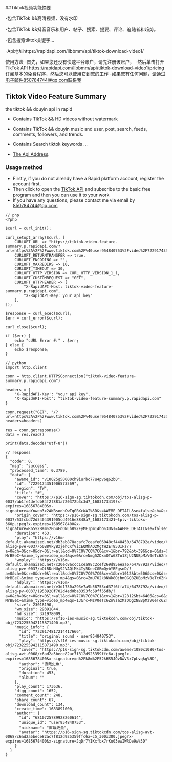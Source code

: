 
##Tiktok视频功能摘要
 
-包含TikTok &&高清视频，没有水印 
 
-包含TikTok &&抖音音乐和用户、帖子、搜索、提要、评论、追随者和趋势。 
 
-包含搜索tiktok关键字… 
 
-Api地址https://rapidapi.com/llbbmm/api/tiktok-download-video1/
 
 使用方法 
-首先，如果您还没有快速平台账户，请先注册该账户， 
-然后单击打开 TikTok API https://rapidapi.com/llbbmm/api/tiktok-download-video1/pricing 订阅基本的免费程序，然后您可以使用它到您的工作 
-如果您有任何问题，请通过电子邮件850784744@qq.com联系我

## Tiktok Video Feature Summary

the tiktok && douyin api in rapid 
- Contains TikTok && HD videos without watermark 
- Contains TikTok && douyin music and user, post, search, feeds, comments, followers, and trends.
- Contains Search tiktok keywords ...

- [The Api Address](https://rapidapi.com/llbbmm/api/tiktok-download-video1/).

### Usage method

- Firstly, if you do not already have a Rapid platform account, register the account first, 
- Then click to open the [ TikTok API](https://rapidapi.com/llbbmm/api/tiktok-download-video1/pricing) and subscribe to the basic free program and then you can use it to your work
- If you have any questions, please contact me via email by 850784744@qq.com


```angular2
// php
<?php

$curl = curl_init();

curl_setopt_array($curl, [
	CURLOPT_URL => "https://tiktok-video-feature-summary.p.rapidapi.com/?url=https%3A%2F%2Fwww.tiktok.com%2F%40user954840753%2Fvideo%2F7229174351906573569&hd=1",
	CURLOPT_RETURNTRANSFER => true,
	CURLOPT_ENCODING => "",
	CURLOPT_MAXREDIRS => 10,
	CURLOPT_TIMEOUT => 30,
	CURLOPT_HTTP_VERSION => CURL_HTTP_VERSION_1_1,
	CURLOPT_CUSTOMREQUEST => "GET",
	CURLOPT_HTTPHEADER => [
		"X-RapidAPI-Host: tiktok-video-feature-summary.p.rapidapi.com",
		"X-RapidAPI-Key: your api key"
	],
]);

$response = curl_exec($curl);
$err = curl_error($curl);

curl_close($curl);

if ($err) {
	echo "cURL Error #:" . $err;
} else {
	echo $response;
}

```

```angular2
// python 
import http.client

conn = http.client.HTTPSConnection("tiktok-video-feature-summary.p.rapidapi.com")

headers = {
    'X-RapidAPI-Key': "your api key",
    'X-RapidAPI-Host': "tiktok-video-feature-summary.p.rapidapi.com"
}

conn.request("GET", "/?url=https%3A%2F%2Fwww.tiktok.com%2F%40user954840753%2Fvideo%2F7229174351906573569&hd=1", headers=headers)

res = conn.getresponse()
data = res.read()

print(data.decode("utf-8"))
```

```angular2
// respones
{
  "code": 0,
  "msg": "success",
  "processed_time": 0.3789,
  "data": {
    "aweme_id": "v10025g50000ch9iurbc77u4pv6q62b0",
    "id": "7229174351906573569",
    "region": "TW",
    "title": "#",
    "cover": "https://p16-sign-sg.tiktokcdn.com/obj/tos-alisg-p-0037/ab1fe4defdb84f2f881a720372b3c3d7_1683173419?x-expires=1685678400&x-signature=aYnweo3x2AKBsoohOwTqGBXcWAI%3D&s=AWEME_DETAIL&se=false&sh=&sc=dynamic_cover&l=202306010448047E6EEACCAF37736F5C8A",
    "origin_cover": "https://p16-sign-sg.tiktokcdn.com/tos-alisg-p-0037/53fcbd72d5404391905cd4916e8848a7_1683173421~tplv-tiktokx-360p.jpeg?x-expires=1685678400&x-signature=R65%2BKm%2B6uEnONLhB%2FyMEIpm14ho%3D&s=AWEME_DETAIL&se=false&sh=&sc=feed_cover&l=202306010448047E6EEACCAF37736F5C8A",
    "duration": 453,
    "play": "https://v16m-default.akamaized.net/db3ab878acafc7ceafe06048cf448450/6478792a/video/tos/alisg/tos-alisg-pve-0037/o0B8VkyBzjehCKfViCEQMhAQ2MgtW2ET85UIFz/?a=0&ch=0&cr=0&dr=0&lr=all&cd=0%7C0%7C0%7C0&cv=1&br=792&bt=396&cs=0&ds=6&ft=iJOG.y7oZzv0PD1S4NlXg9w0t-MrBEeC~&mime_type=video_mp4&qs=0&rc=Nmg5ZDxmOTw6ZTo1ZjU2NUBpMzV0eTc6ZnVsazMzODgzNEBhMzUzMTJeX18xXi1jMjY2YSNfMzNtcjRfcjZgLS1kLy1zcw%3D%3D&l=202306010448047E6EEACCAF37736F5C8A&btag=e00080000",
    "wmplay": "https://v16m-default.akamaized.net/c20ec8accc1cea98c2cef269d95eeaa6/6478792a/video/tos/alisg/tos-alisg-pve-0037/oQtRDnHUg9JVAQtMk4Iy5KeeCGBmQybYBEgsnD/?a=0&ch=0&cr=0&dr=0&lr=all&cd=0%7C0%7C0%7C0&cv=1&br=1012&bt=506&cs=0&ds=3&ft=iJOG.y7oZzv0PD1S4NlXg9w0t-MrBEeC~&mime_type=video_mp4&qs=0&rc=ZmU7O2k8NWk8OjhnOGQ8ZUBpMzV0eTc6ZnVsazMzODgzNEAvMV4wLjZhX2AxYmI0YF82YSNfMzNtcjRfcjZgLS1kLy1zcw%3D%3D&l=202306010448047E6EEACCAF37736F5C8A&btag=e00080000",
    "hdplay": "https://v16m-default.akamaized.net/e3d1730a293e7a9b58753cd37f6ffa74/6478792a/video/tos/alisg/tos-alisg-pv-0037/1953920f702d4ed0ba3353fc59ff55db/?a=0&ch=0&cr=0&dr=0&lr=all&cd=0%7C0%7C0%7C1&cv=1&br=12812&bt=6406&cs=0&ds=4&ft=iJOG.y7oZzv0PD1S4NlXg9w0t-MrBEeC~&mime_type=video_mp4&qs=13&rc=MzV0eTc6ZnVsazMzODgzNEBpMzV0eTc6ZnVsazMzODgzNEBfMzNtcjRfcjZgLS1kLy1zYSNfMzNtcjRfcjZgLS1kLy1zcw%3D%3D&l=20230601044804688D16D11F81306B663D&btag=e00040000",
    "size": 23018190,
    "wm_size": 29391844,
    "hd_size": 371978009,
    "music": "https://sf16-ies-music-sg.tiktokcdn.com/obj/tiktok-obj/7232255942115871490.mp3",
    "music_info": {
      "id": "7229174817214417666",
      "title": "original sound - user954840753",
      "play": "https://sf16-ies-music-sg.tiktokcdn.com/obj/tiktok-obj/7232255942115871490.mp3",
      "cover": "https://p16-sign-sg.tiktokcdn.com/aweme/1080x1080/tos-alisg-avt-0068/c6ad2a5bece82ac7f812d925359ffc6a.jpeg?x-expires=1685678400&x-signature=n%2Fk8m%2F52kHS5JOvDwV3x7pLvqkg%3D",
      "author": "直哉史魚",
      "original": true,
      "duration": 453,
      "album": ""
    },
    "play_count": 173636,
    "digg_count": 1652,
    "comment_count": 248,
    "share_count": 67,
    "download_count": 134,
    "create_time": 1683891000,
    "author": {
      "id": "6810725789928260614",
      "unique_id": "user954840753",
      "nickname": "直哉史魚",
      "avatar": "https://p16-sign-sg.tiktokcdn.com/tos-alisg-avt-0068/c6ad2a5bece82ac7f812d925359ffc6a~c5_300x300.jpeg?x-expires=1685678400&x-signature=JqDr7YIKxfbx7rKu03ewIWRDe9w%3D"
    }
  }
}
```  

